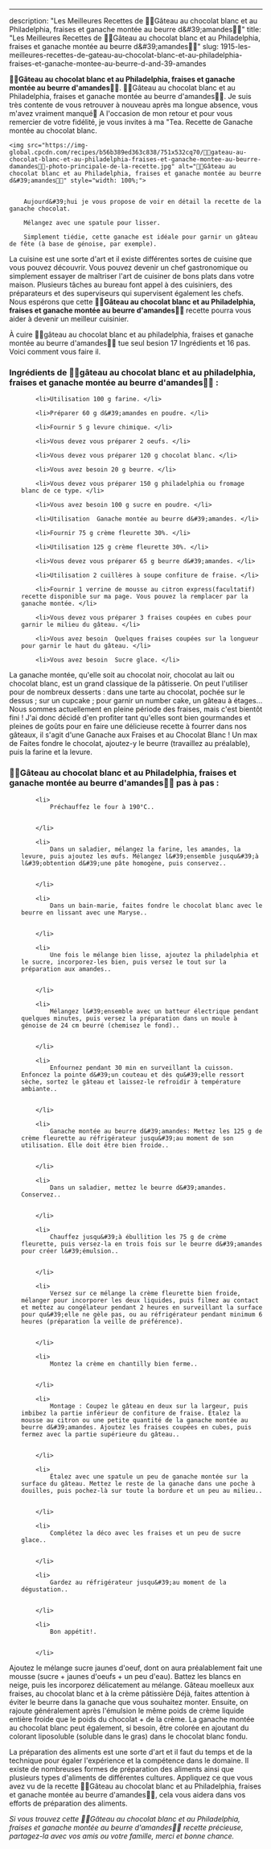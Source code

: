 ---
description: "Les Meilleures Recettes de 🍰🍓Gâteau au chocolat blanc et au Philadelphia, fraises et ganache montée au beurre d&amp;#39;amandes🍓🍰"
title: "Les Meilleures Recettes de 🍰🍓Gâteau au chocolat blanc et au Philadelphia, fraises et ganache montée au beurre d&amp;#39;amandes🍓🍰"
slug: 1915-les-meilleures-recettes-de-gateau-au-chocolat-blanc-et-au-philadelphia-fraises-et-ganache-montee-au-beurre-d-and-39-amandes

<p>
	<strong>🍰🍓Gâteau au chocolat blanc et au Philadelphia, fraises et ganache montée au beurre d&#39;amandes🍓🍰</strong>. 
	🍰🍓Gâteau au chocolat blanc et au Philadelphia, fraises et ganache montée au beurre d&#39;amandes🍓🍰. Je suis très contente de vous retrouver à nouveau après ma longue absence, vous m&#39;avez vraiment manqué🤗 A l&#39;occasion de mon retour et pour vous remercier de votre fidélité, je vous invites à ma &#34;Tea. Recette de Ganache montée au chocolat blanc.
</p>
<p>
	
	<img src="https://img-global.cpcdn.com/recipes/b56b389ed363c838/751x532cq70/🍰🍓gateau-au-chocolat-blanc-et-au-philadelphia-fraises-et-ganache-montee-au-beurre-damandes🍓🍰-photo-principale-de-la-recette.jpg" alt="🍰🍓Gâteau au chocolat blanc et au Philadelphia, fraises et ganache montée au beurre d&#39;amandes🍓🍰" style="width: 100%;">
	
	
		Aujourd&#39;hui je vous propose de voir en détail la recette de la ganache chocolat.
	
		Mélangez avec une spatule pour lisser.
	
		Simplement tiédie, cette ganache est idéale pour garnir un gâteau de fête (à base de génoise, par exemple).
	
</p>

La cuisine est une sorte d'art et il existe différentes sortes de cuisine que vous pouvez découvrir. Vous pouvez devenir un chef gastronomique ou simplement essayer de maîtriser l'art de cuisiner de bons plats dans votre maison. Plusieurs tâches au bureau font appel à des cuisiniers, des préparateurs et des superviseurs qui supervisent également les chefs. Nous espérons que cette <strong> 🍰🍓Gâteau au chocolat blanc et au Philadelphia, fraises et ganache montée au beurre d&#39;amandes🍓🍰 </strong> recette pourra vous aider à devenir un meilleur cuisinier.

<!--inarticleads1-->

À cuire 🍰🍓gâteau au chocolat blanc et au philadelphia, fraises et ganache montée au beurre d&#39;amandes🍓🍰 tue seul besion 17 Ingrédients et 16 pas. Voici comment vous faire il.

<h3>Ingrédients de 🍰🍓gâteau au chocolat blanc et au philadelphia, fraises et ganache montée au beurre d&#39;amandes🍓🍰 :</h3>

<ol>
	
		<li>Utilisation 100 g farine. </li>
	
		<li>Préparer 60 g d&#39;amandes en poudre. </li>
	
		<li>Fournir 5 g levure chimique. </li>
	
		<li>Vous devez vous préparer 2 oeufs. </li>
	
		<li>Vous devez vous préparer 120 g chocolat blanc. </li>
	
		<li>Vous avez besoin 20 g beurre. </li>
	
		<li>Vous devez vous préparer 150 g philadelphia ou fromage blanc de ce type. </li>
	
		<li>Vous avez besoin 100 g sucre en poudre. </li>
	
		<li>Utilisation  Ganache montée au beurre d&#39;amandes. </li>
	
		<li>Fournir 75 g crème fleurette 30%. </li>
	
		<li>Utilisation 125 g crème fleurette 30%. </li>
	
		<li>Vous devez vous préparer 65 g beurre d&#39;amandes. </li>
	
		<li>Utilisation 2 cuillères à soupe confiture de fraise. </li>
	
		<li>Fournir 1 verrine de mousse au citron express(facultatif) recette disponible sur ma page. Vous pouvez la remplacer par la ganache montée. </li>
	
		<li>Vous devez vous préparer 3 fraises coupées en cubes pour garnir le milieu du gâteau. </li>
	
		<li>Vous avez besoin  Quelques fraises coupées sur la longueur pour garnir le haut du gâteau. </li>
	
		<li>Vous avez besoin  Sucre glace. </li>
	
</ol>

La ganache montée, qu&#39;elle soit au chocolat noir, chocolat au lait ou chocolat blanc, est un grand classique de la pâtisserie. On peut l&#39;utiliser pour de nombreux desserts : dans une tarte au chocolat, pochée sur le dessus ; sur un cupcake ; pour garnir un number cake, un gâteau à étages… Nous sommes actuellement en pleine période des fraises, mais c&#39;est bientôt fini ! J&#39;ai donc décidé d&#39;en profiter tant qu&#39;elles sont bien gourmandes et pleines de goûts pour en faire une délicieuse recette à fourrer dans nos gâteaux, il s&#39;agit d&#39;une Ganache aux Fraises et au Chocolat Blanc ! Un max de Faites fondre le chocolat, ajoutez-y le beurre (travaillez au préalable), puis la farine et la levure. 

<!--inarticleads2-->

<h3>🍰🍓Gâteau au chocolat blanc et au Philadelphia, fraises et ganache montée au beurre d&#39;amandes🍓🍰 pas à pas :</h3>

<ol>
	
		<li>
			Préchauffez le four à 190°C..
			
			
		</li>
	
		<li>
			Dans un saladier, mélangez la farine, les amandes, la levure, puis ajoutez les œufs. Mélangez l&#39;ensemble jusqu&#39;à l&#39;obtention d&#39;une pâte homogène, puis conservez..
			
			
		</li>
	
		<li>
			Dans un bain-marie, faites fondre le chocolat blanc avec le beurre en lissant avec une Maryse..
			
			
		</li>
	
		<li>
			Une fois le mélange bien lisse, ajoutez la philadelphia et le sucre, incorporez-les bien, puis versez le tout sur la préparation aux amandes..
			
			
		</li>
	
		<li>
			Mélangez l&#39;ensemble avec un batteur électrique pendant quelques minutes, puis versez la préparation dans un moule à génoise de 24 cm beurré (chemisez le fond)..
			
			
		</li>
	
		<li>
			Enfournez pendant 30 min en surveillant la cuisson. Enfoncez la pointe d&#39;un couteau et dès qu&#39;elle ressort sèche, sortez le gâteau et laissez-le refroidir à température ambiante..
			
			
		</li>
	
		<li>
			Ganache montée au beurre d&#39;amandes: Mettez les 125 g de crème fleurette au réfrigérateur jusqu&#39;au moment de son utilisation. Elle doit être bien froide..
			
			
		</li>
	
		<li>
			Dans un saladier, mettez le beurre d&#39;amandes. Conservez..
			
			
		</li>
	
		<li>
			Chauffez jusqu&#39;à ébullition les 75 g de crème fleurette, puis versez-la en trois fois sur le beurre d&#39;amandes pour créer l&#39;émulsion..
			
			
		</li>
	
		<li>
			Versez sur ce mélange la crème fleurette bien froide, mélanger pour incorporer les deux liquides, puis filmez au contact et mettez au congélateur pendant 2 heures en surveillant la surface pour qu&#39;elle ne gèle pas, ou au réfrigérateur pendant minimum 6 heures (préparation la veille de préférence).
			
			
		</li>
	
		<li>
			Montez la crème en chantilly bien ferme..
			
			
		</li>
	
		<li>
			Montage : Coupez le gâteau en deux sur la largeur, puis imbibez la partie inférieur de confiture de fraise. Étalez la mousse au citron ou une petite quantité de la ganache montée au beurre d&#39;amandes. Ajoutez les fraises coupées en cubes, puis fermez avec la partie supérieure du gâteau..
			
			
		</li>
	
		<li>
			Étalez avec une spatule un peu de ganache montée sur la surface du gâteau. Mettez le reste de la ganache dans une poche à douilles, puis pochez-là sur toute la bordure et un peu au milieu..
			
			
		</li>
	
		<li>
			Complétez la déco avec les fraises et un peu de sucre glace..
			
			
		</li>
	
		<li>
			Gardez au réfrigérateur jusqu&#39;au moment de la dégustation..
			
			
		</li>
	
		<li>
			Bon appétit!.
			
			
		</li>
	
</ol>

Ajoutez le mélange sucre jaunes d&#39;oeuf, dont on aura préalablement fait une mousse (sucre + jaunes d&#39;oeufs + un peu d&#39;eau). Battez les blancs en neige, puis les incorporez délicatement au mélange. Gâteau moelleux aux fraises, au chocolat blanc et à la crème pâtissière Déjà, faites attention à éviter le beurre dans la ganache que vous souhaitez monter. Ensuite, on rajoute généralement après l&#39;émulsion le même poids de crème liquide entière froide que le poids du chocolat + de la crème. La ganache montée au chocolat blanc peut également, si besoin, être colorée en ajoutant du colorant liposoluble (soluble dans le gras) dans le chocolat blanc fondu. 

<!--inarticleads1-->

<p>
La préparation des aliments est une sorte d'art et il faut du temps et de la technique pour égaler l'expérience et la compétence dans le domaine. Il existe de nombreuses formes de préparation des aliments ainsi que plusieurs types d'aliments de différentes cultures. Appliquez ce que vous avez vu de la recette 🍰🍓Gâteau au chocolat blanc et au Philadelphia, fraises et ganache montée au beurre d&#39;amandes🍓🍰, cela vous aidera dans vos efforts de préparation des aliments.
</p>

<p>
<i>Si vous trouvez cette 🍰🍓Gâteau au chocolat blanc et au Philadelphia, fraises et ganache montée au beurre d&#39;amandes🍓🍰 recette précieuse, partagez-la avec vos amis ou votre famille, merci et bonne chance.</i>
</p>
